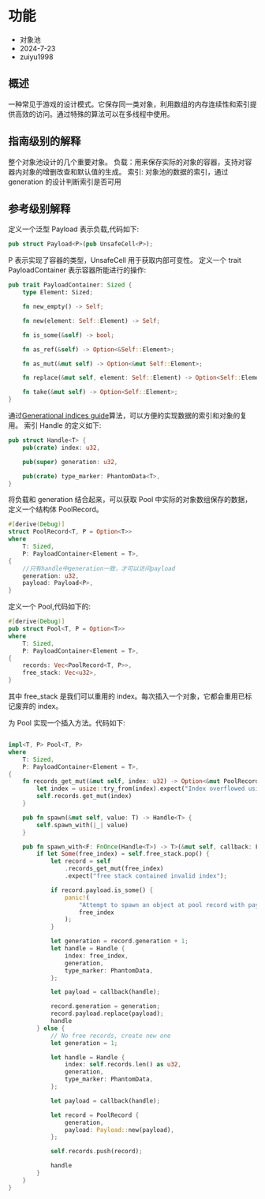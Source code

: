 # 功能

- 对象池
- 2024-7-23
- zuiyu1998

## 概述

一种常见于游戏的设计模式。它保存同一类对象，利用数组的内存连续性和索引提供高效的访问。通过特殊的算法可以在多线程中使用。

## 指南级别的解释

整个对象池设计的几个重要对象。
负载：用来保存实际的对象的容器，支持对容器内对象的增删改查和默认值的生成。
索引: 对象池的数据的索引，通过 generation 的设计判断索引是否可用

## 参考级别解释

定义一个泛型 Payload 表示负载,代码如下:

```rust
pub struct Payload<P>(pub UnsafeCell<P>);

```

P 表示实现了容器的类型，UnsafeCell 用于获取内部可变性。
定义一个 trait PayloadContainer 表示容器所能进行的操作:

```rust
pub trait PayloadContainer: Sized {
    type Element: Sized;

    fn new_empty() -> Self;

    fn new(element: Self::Element) -> Self;

    fn is_some(&self) -> bool;

    fn as_ref(&self) -> Option<&Self::Element>;

    fn as_mut(&mut self) -> Option<&mut Self::Element>;

    fn replace(&mut self, element: Self::Element) -> Option<Self::Element>;

    fn take(&mut self) -> Option<Self::Element>;
}

```

通过[Generational indices guide](https://lucassardois.medium.com/generational-indices-guide-8e3c5f7fd594)算法，可以方便的实现数据的索引和对象的复用。
索引 Handle 的定义如下:

```rust
pub struct Handle<T> {
    pub(crate) index: u32,

    pub(super) generation: u32,

    pub(crate) type_marker: PhantomData<T>,
}

```

将负载和 generation 结合起来，可以获取 Pool 中实际的对象数组保存的数据，定义一个结构体 PoolRecord。

```rust
#[derive(Debug)]
struct PoolRecord<T, P = Option<T>>
where
    T: Sized,
    P: PayloadContainer<Element = T>,
{
    //只有handle中generation一致，才可以访问payload
    generation: u32,
    payload: Payload<P>,
}
```

定义一个 Pool,代码如下的:

```rust
#[derive(Debug)]
pub struct Pool<T, P = Option<T>>
where
    T: Sized,
    P: PayloadContainer<Element = T>,
{
    records: Vec<PoolRecord<T, P>>,
    free_stack: Vec<u32>,
}

```

其中 free_stack 是我们可以重用的 index。每次插入一个对象，它都会重用已标记废弃的 index。

为 Pool 实现一个插入方法。代码如下:

```rust

impl<T, P> Pool<T, P>
where
    T: Sized,
    P: PayloadContainer<Element = T>,
{
    fn records_get_mut(&mut self, index: u32) -> Option<&mut PoolRecord<T, P>> {
        let index = usize::try_from(index).expect("Index overflowed usize");
        self.records.get_mut(index)
    }

    pub fn spawn(&mut self, value: T) -> Handle<T> {
        self.spawn_with(|_| value)
    }

    pub fn spawn_with<F: FnOnce(Handle<T>) -> T>(&mut self, callback: F) -> Handle<T> {
        if let Some(free_index) = self.free_stack.pop() {
            let record = self
                .records_get_mut(free_index)
                .expect("free stack contained invalid index");

            if record.payload.is_some() {
                panic!(
                    "Attempt to spawn an object at pool record with payload! Record index is {}",
                    free_index
                );
            }

            let generation = record.generation + 1;
            let handle = Handle {
                index: free_index,
                generation,
                type_marker: PhantomData,
            };

            let payload = callback(handle);

            record.generation = generation;
            record.payload.replace(payload);
            handle
        } else {
            // No free records, create new one
            let generation = 1;

            let handle = Handle {
                index: self.records.len() as u32,
                generation,
                type_marker: PhantomData,
            };

            let payload = callback(handle);

            let record = PoolRecord {
                generation,
                payload: Payload::new(payload),
            };

            self.records.push(record);

            handle
        }
    }
}


```
